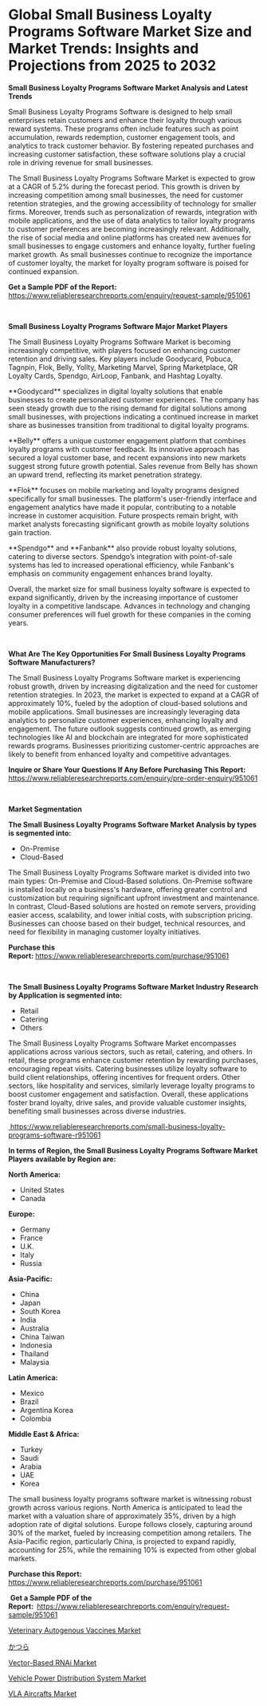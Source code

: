 <p><h1>Global Small Business Loyalty Programs Software Market Size and Market Trends: Insights and Projections from 2025 to 2032</h1></p><p><strong>Small Business Loyalty Programs Software Market Analysis and Latest Trends</strong></p>
<p><p>Small Business Loyalty Programs Software is designed to help small enterprises retain customers and enhance their loyalty through various reward systems. These programs often include features such as point accumulation, rewards redemption, customer engagement tools, and analytics to track customer behavior. By fostering repeated purchases and increasing customer satisfaction, these software solutions play a crucial role in driving revenue for small businesses.</p><p>The Small Business Loyalty Programs Software Market is expected to grow at a CAGR of 5.2% during the forecast period. This growth is driven by increasing competition among small businesses, the need for customer retention strategies, and the growing accessibility of technology for smaller firms. Moreover, trends such as personalization of rewards, integration with mobile applications, and the use of data analytics to tailor loyalty programs to customer preferences are becoming increasingly relevant. Additionally, the rise of social media and online platforms has created new avenues for small businesses to engage customers and enhance loyalty, further fueling market growth. As small businesses continue to recognize the importance of customer loyalty, the market for loyalty program software is poised for continued expansion.</p></p>
<p><strong>Get a Sample PDF of the Report:&nbsp;</strong> <a href="https://www.reliableresearchreports.com/enquiry/request-sample/951061?utm_campaign=48&utm_medium=2&utm_source=Github&utm_content=ia&utm_term=30032025&utm_id=small-business-loyalty-programs-software">https://www.reliableresearchreports.com/enquiry/request-sample/951061</a></p>
<p>&nbsp;</p>
<p><strong>Small Business Loyalty Programs Software Major Market Players</strong></p>
<p><p>The Small Business Loyalty Programs Software Market is becoming increasingly competitive, with players focused on enhancing customer retention and driving sales. Key players include Goodycard, Pobuca, Tagnpin, Flok, Belly, Yollty, Marketing Marvel, Spring Marketplace, QR Loyalty Cards, Spendgo, AirLoop, Fanbank, and Hashtag Loyalty.</p><p>**Goodycard** specializes in digital loyalty solutions that enable businesses to create personalized customer experiences. The company has seen steady growth due to the rising demand for digital solutions among small businesses, with projections indicating a continued increase in market share as businesses transition from traditional to digital loyalty programs.</p><p>**Belly** offers a unique customer engagement platform that combines loyalty programs with customer feedback. Its innovative approach has secured a loyal customer base, and recent expansions into new markets suggest strong future growth potential. Sales revenue from Belly has shown an upward trend, reflecting its market penetration strategy.</p><p>**Flok** focuses on mobile marketing and loyalty programs designed specifically for small businesses. The platform's user-friendly interface and engagement analytics have made it popular, contributing to a notable increase in customer acquisition. Future prospects remain bright, with market analysts forecasting significant growth as mobile loyalty solutions gain traction.</p><p>**Spendgo** and **Fanbank** also provide robust loyalty solutions, catering to diverse sectors. Spendgo’s integration with point-of-sale systems has led to increased operational efficiency, while Fanbank's emphasis on community engagement enhances brand loyalty.</p><p>Overall, the market size for small business loyalty software is expected to expand significantly, driven by the increasing importance of customer loyalty in a competitive landscape. Advances in technology and changing consumer preferences will fuel growth for these companies in the coming years.</p></p>
<p>&nbsp;</p>
<p><strong>What Are The Key Opportunities For Small Business Loyalty Programs Software Manufacturers?</strong></p>
<p><p>The Small Business Loyalty Programs Software market is experiencing robust growth, driven by increasing digitalization and the need for customer retention strategies. In 2023, the market is expected to expand at a CAGR of approximately 10%, fueled by the adoption of cloud-based solutions and mobile applications. Small businesses are increasingly leveraging data analytics to personalize customer experiences, enhancing loyalty and engagement. The future outlook suggests continued growth, as emerging technologies like AI and blockchain are integrated for more sophisticated rewards programs. Businesses prioritizing customer-centric approaches are likely to benefit from enhanced loyalty and competitive advantages.</p></p>
<p><strong>Inquire or Share Your Questions If Any Before Purchasing This Report:</strong> <a href="https://www.reliableresearchreports.com/enquiry/pre-order-enquiry/951061?utm_campaign=48&utm_medium=2&utm_source=Github&utm_content=ia&utm_term=30032025&utm_id=small-business-loyalty-programs-software">https://www.reliableresearchreports.com/enquiry/pre-order-enquiry/951061</a></p>
<p>&nbsp;</p>
<p><strong>Market Segmentation</strong></p>
<p><strong>The Small Business Loyalty Programs Software Market Analysis by types is segmented into:</strong></p>
<p><ul><li>On-Premise</li><li>Cloud-Based</li></ul></p>
<p><p>The Small Business Loyalty Programs Software market is divided into two main types: On-Premise and Cloud-Based solutions. On-Premise software is installed locally on a business's hardware, offering greater control and customization but requiring significant upfront investment and maintenance. In contrast, Cloud-Based solutions are hosted on remote servers, providing easier access, scalability, and lower initial costs, with subscription pricing. Businesses can choose based on their budget, technical resources, and need for flexibility in managing customer loyalty initiatives.</p></p>
<p><strong>Purchase this Report:&nbsp;</strong><a href="https://www.reliableresearchreports.com/purchase/951061?utm_campaign=48&utm_medium=2&utm_source=Github&utm_content=ia&utm_term=30032025&utm_id=small-business-loyalty-programs-software">https://www.reliableresearchreports.com/purchase/951061</a></p>
<p>&nbsp;</p>
<p><strong>The Small Business Loyalty Programs Software Market Industry Research by Application is segmented into:</strong></p>
<p><ul><li>Retail</li><li>Catering</li><li>Others</li></ul></p>
<p><p>The Small Business Loyalty Programs Software Market encompasses applications across various sectors, such as retail, catering, and others. In retail, these programs enhance customer retention by rewarding purchases, encouraging repeat visits. Catering businesses utilize loyalty software to build client relationships, offering incentives for frequent orders. Other sectors, like hospitality and services, similarly leverage loyalty programs to boost customer engagement and satisfaction. Overall, these applications foster brand loyalty, drive sales, and provide valuable customer insights, benefiting small businesses across diverse industries.</p></p>
<p><a href="https://www.reliableresearchreports.com/small-business-loyalty-programs-software-r951061?utm_campaign=48&utm_medium=2&utm_source=Github&utm_content=ia&utm_term=30032025&utm_id=small-business-loyalty-programs-software">&nbsp;https://www.reliableresearchreports.com/small-business-loyalty-programs-software-r951061</a></p>
<p><strong>In terms of Region, the Small Business Loyalty Programs Software Market Players available by Region are:</strong></p>
<p>
    <p> <strong> North America: </strong>
        <ul>
            <li>United States</li>
            <li>Canada</li>
        </ul>
        </p> 
    <p> <strong> Europe: </strong>
        <ul>
            <li>Germany</li>
            <li>France</li>
            <li>U.K.</li>
            <li>Italy</li>
            <li>Russia</li>
        </ul>
        </p> 
    <p> <strong> Asia-Pacific: </strong>
        <ul>
            <li>China</li>
            <li>Japan</li>
            <li>South Korea</li>
            <li>India</li>
            <li>Australia</li>
            <li>China Taiwan</li>
            <li>Indonesia</li>
            <li>Thailand</li>
            <li>Malaysia</li>
        </ul>
        </p> 
    <p> <strong> Latin America: </strong>
        <ul>
            <li>Mexico</li>
            <li>Brazil</li>
            <li>Argentina Korea</li>
            <li>Colombia</li>
        </ul>
        </p> 
    <p> <strong> Middle East & Africa: </strong>
        <ul>
            <li>Turkey</li>
            <li>Saudi</li>
            <li>Arabia</li>
            <li>UAE</li>
            <li>Korea</li>
        </ul>
    </p>
    </p>
<p><p>The small business loyalty programs software market is witnessing robust growth across various regions. North America is anticipated to lead the market with a valuation share of approximately 35%, driven by a high adoption rate of digital solutions. Europe follows closely, capturing around 30% of the market, fueled by increasing competition among retailers. The Asia-Pacific region, particularly China, is projected to expand rapidly, accounting for 25%, while the remaining 10% is expected from other global markets.</p></p>
<p><strong>Purchase this Report: </strong><a href="https://www.reliableresearchreports.com/purchase/951061?utm_campaign=48&utm_medium=2&utm_source=Github&utm_content=ia&utm_term=30032025&utm_id=small-business-loyalty-programs-software">https://www.reliableresearchreports.com/purchase/951061</a></p>
<p>&nbsp;<strong>Get a Sample PDF of the Report:&nbsp;&nbsp;</strong><a href="https://www.reliableresearchreports.com/enquiry/request-sample/951061?utm_campaign=48&utm_medium=2&utm_source=Github&utm_content=ia&utm_term=30032025&utm_id=small-business-loyalty-programs-software">https://www.reliableresearchreports.com/enquiry/request-sample/951061</a></p>
<p><strong></strong></p>
<p><p><a href="https://github.com/kaforarvero/Market-Research-Report-List-1/blob/main/veterinary-autogenous-vaccines-market.md?utm_campaign=48&utm_medium=2&utm_source=Github&utm_content=ia&utm_term=30032025&utm_id=small-business-loyalty-programs-software">Veterinary Autogenous Vaccines Market</a></p><p><a href="https://github.com/lababdou/Market-Research-Report-List-7/blob/main/937655850884.md?utm_campaign=48&utm_medium=2&utm_source=Github&utm_content=ia&utm_term=30032025&utm_id=small-business-loyalty-programs-software">かつら</a></p><p><a href="https://github.com/variothonia/Market-Research-Report-List-1/blob/main/vector-based-rnai-market.md?utm_campaign=48&utm_medium=2&utm_source=Github&utm_content=ia&utm_term=30032025&utm_id=small-business-loyalty-programs-software">Vector-Based RNAi Market</a></p><p><a href="https://github.com/berkemiars2j/Market-Research-Report-List-1/blob/main/vehicle-power-distribution-system-market.md?utm_campaign=48&utm_medium=2&utm_source=Github&utm_content=ia&utm_term=30032025&utm_id=small-business-loyalty-programs-software">Vehicle Power Distribution System Market</a></p><p><a href="https://github.com/djihencygnel74/Market-Research-Report-List-1/blob/main/vla-aircrafts-market.md?utm_campaign=48&utm_medium=2&utm_source=Github&utm_content=ia&utm_term=30032025&utm_id=small-business-loyalty-programs-software">VLA Aircrafts Market</a></p></p>